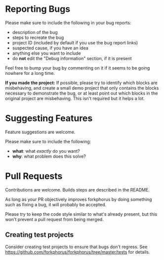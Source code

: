 # Reporting Bugs

<!--

NOTE:

 - Please keep this section similar to https://scratch.mit.edu/projects/366001364/
 - Ensure that the issue templates are up to date with the contents of this page.
 - Ensure that the generated error pages have similar content to the issue templates.

-->

Please make sure to include the following in your bug reports:

 - description of the bug
 - steps to recreate the bug
 - project ID (included by default if you use the bug report links)
 - suspected cause, if you have an idea
 - anything else you want to include
 - do **not** edit the "Debug information" section, if it is present

Feel free to bump your bug by commenting on it if it seems to be going nowhere for a long time.

**If you made the project:** If possible, please try to identify which blocks are misbehaving, and create a small demo project that only contains the blocks necessary to demonstrate the bug, or at least point out which blocks in the original project are misbehaving. This isn't required but it helps a lot.

# Suggesting Features

Feature suggestions are welcome.

Please make sure to include the following:

 - **what**: what *exactly* do you want?
 - **why**: what problem does this solve?

# Pull Requests

Contributions are welcome. Builds steps are described in the README.

As long as your PR objectively improves forkphorus by doing something such as fixing a bug, it will probably be accepted.

Please try to keep the code style similar to what's already present, but this won't prevent a pull request from being merged.

## Creating test projects

Consider creating test projects to ensure that bugs don't regress. See https://github.com/forkphorus/forkphorus/tree/master/tests for details.
